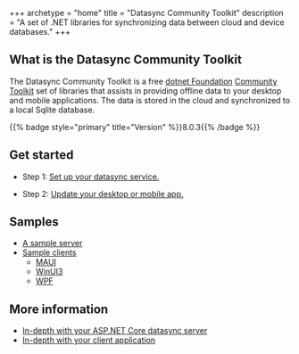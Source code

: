 +++
archetype = "home"
title = "Datasync Community Toolkit"
description = "A set of .NET libraries for synchronizing data between cloud and device databases."
+++

## What is the Datasync Community Toolkit

The Datasync Community Toolkit is a free [dotnet Foundation] [Community Toolkit] set of libraries that assists in providing offline data to your desktop and mobile applications.  The data is stored in the cloud and synchronized to a local Sqlite database.

{{% badge style="primary" title="Version" %}}8.0.3{{% /badge %}}

## Get started

* Step 1: [Set up your datasync service.](setup/server.md)

* Step 2: [Update your desktop or mobile app.](setup/client.md)

## Samples

* [A sample server](samples/server.md)
* [Sample clients](samples/todoapp)
  * [MAUI](samples/todoapp/maui.md)
  * [WinUI3](samples/todoapp/winui3.md)
  * [WPF](samples/todoapp/wpf.md)

## More information

* [In-depth with your ASP.NET Core datasync server](in-depth/server/)
* [In-depth with your client application](in-depth/client/)

<!-- Links -->
[dotnet Foundation]: https://dotnetfoundation.org/
[Community Toolkit]: https://learn.microsoft.com/dotnet/communitytoolkit/